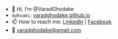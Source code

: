 - 👋 Hi, I’m @VaradGhodake
- `$whoami`: [varadghodake.github.io](https://varadghodake.github.io/)
- 📫 How to reach me: [LinkedIn](https://www.linkedin.com/in/varadghodake/)   |   [Facebook](https://www.facebook.com/profile.php?id=100004518889548)
- 📧 varadghodake@gmail.com

<!---
VaradGhodake/VaradGhodake is a ✨ special ✨ repository because its `README.md` (this file) appears on your GitHub profile.
You can click the Preview link to take a look at your changes.
--->
